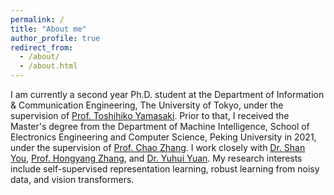 ```yaml
---
permalink: /
title: "About me"
author_profile: true
redirect_from: 
  - /about/
  - /about.html
---
```


I am currently a second year Ph.D. student at the Department of Information & Communication Engineering, The University of Tokyo, under the supervision of [Prof. Toshihiko Yamasaki](https://scholar.google.com/citations?user=rE9iY5MAAAAJ&hl=en). Prior to that, I received the Master's degree from the Department of Machine Intelligence, School of Electronics Engineering and Computer Science, Peking University in 2021, under the supervision of [Prof. Chao Zhang](https://scholar.google.com/citations?user=NeCCx-kAAAAJ&hl=en). I work closely with [Dr. Shan You](https://shanyou92.github.io/), [Prof. Hongyang Zhang](https://hongyanz.github.io/), and [Dr. Yuhui Yuan](https://scholar.google.com/citations?user=PzyvzksAAAAJ&hl=en).
My research interests include self-supervised representation learning, robust learning from noisy data, and vision transformers.